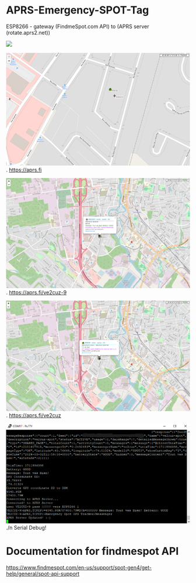 # APRS-Emergency-SPOT-Tag
ESP8266 - gateway (FindmeSpot.com API) to (APRS server (rotate.aprs2.net))


![](Spot.png)

![](aprsfi-1.png).
https://aprs.fi

![](aprsfi-2.png).
https://aprs.fi/ve2cuz-9

![](aprsfi-3.png).
https://aprs.fi/ve2cuz

![](serialdebug.png)./n
Serial Debug!

# Documentation for findmespot API
https://www.findmespot.com/en-us/support/spot-gen4/get-help/general/spot-api-support
